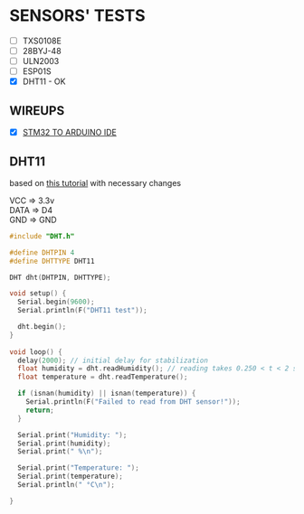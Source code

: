 # SENSORS' TESTS

- [ ] TXS0108E
- [ ] 28BYJ-48
- [ ] ULN2003
- [ ] ESP01S
- [X] DHT11 - OK

## WIREUPS

- [X] [STM32 TO ARDUINO IDE](https://www.youtube.com/watch?v=yssEiMLGH90)

## DHT11
based on [this tutorial](https://randomnerdtutorials.com/esp32-dht11-dht22-temperature-humidity-sensor-arduino-ide/) with necessary changes

VCC => 3.3v       <br>
DATA => D4        <br>
GND => GND        <br>

``` CPP
#include "DHT.h"

#define DHTPIN 4 
#define DHTTYPE DHT11

DHT dht(DHTPIN, DHTTYPE);

void setup() {
  Serial.begin(9600);
  Serial.println(F("DHT11 test"));

  dht.begin();
}
      
void loop() {
  delay(2000); // initial delay for stabilization
  float humidity = dht.readHumidity(); // reading takes 0.250 < t < 2 s 
  float temperature = dht.readTemperature();

  if (isnan(humidity) || isnan(temperature)) {   
    Serial.println(F("Failed to read from DHT sensor!"));
    return;
  }

  Serial.print("Humidity: ");
  Serial.print(humidity);
  Serial.print(" %\n");

  Serial.print("Temperature: ");
  Serial.print(temperature);
  Serial.println(" °C\n");

}
```
